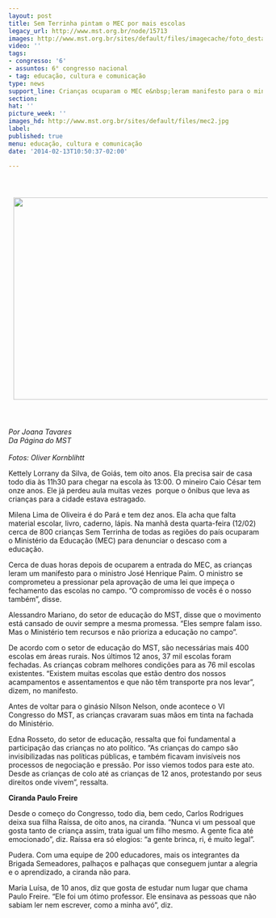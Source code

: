 ```yaml
---
layout: post
title: Sem Terrinha pintam o MEC por mais escolas
legacy_url: http://www.mst.org.br/node/15713
images: http://www.mst.org.br/sites/default/files/imagecache/foto_destaque/mec2.jpg
video: ''
tags:
- congresso: '6'
- assuntos: 6° congresso nacional
- tag: educação, cultura e comunicação
type: news
support_line: Crianças ocuparam o MEC e&nbsp;leram manifesto para o ministro.
section: 
hat: ''
picture_week: ''
images_hd: http://www.mst.org.br/sites/default/files/mec2.jpg
label: 
published: true
menu: educação, cultura e comunicação
date: '2014-02-13T10:50:37-02:00'

---
```

<p>&nbsp;</p><p><img style="vertical-align: middle; margin: 10px;" src="http://www.mst.org.br/sites/default/files/OliverKornblihtt_140212_CongMST_176.jpg" alt="" height="400" width="600"></p><p>&nbsp;</p><p><em>Por Joana Tavares<br>Da Página do MST<br><br>Fotos:&nbsp;Oliver Kornblihtt</em></p><p>Kettely Lorrany da Silva, de Goiás, tem oito anos. Ela precisa sair de casa todo dia às 11h30 para chegar na escola às 13:00. O mineiro Caio César tem onze anos. Ele já perdeu aula muitas vezes &nbsp;porque o ônibus que leva as crianças para a cidade estava estragado.&nbsp;</p><p>Milena Lima de Oliveira é do Pará e tem dez anos. Ela acha que falta material escolar, livro, caderno, lápis. Na manhã desta quarta-feira (12/02) cerca de 800 crianças Sem Terrinha de todas as regiões do país ocuparam o Ministério da Educação (MEC) para denunciar o descaso com a educação.</p><p>Cerca de duas horas depois de ocuparem a entrada do MEC, as crianças leram um manifesto para o ministro José Henrique Paim. O ministro se comprometeu a pressionar pela aprovação de uma lei que impeça o fechamento das escolas no campo. “O compromisso de vocês é o nosso também”, disse.&nbsp;</p><p>Alessandro Mariano, do setor de educação do MST, disse que o movimento está cansado de ouvir sempre a mesma promessa. “Eles sempre falam isso. Mas o Ministério tem recursos e não prioriza a educação no campo”.</p><p>De acordo com o setor de educação do MST, são necessárias mais 400 escolas em áreas rurais. Nos últimos 12 anos, 37 mil escolas foram fechadas. As crianças cobram melhores condições para as 76 mil escolas existentes. “Existem muitas escolas que estão dentro dos nossos acampamentos e assentamentos e que não têm transporte pra nos levar”, dizem, no manifesto.</p><p>Antes de voltar para o ginásio Nilson Nelson, onde acontece o VI Congresso do MST, as crianças cravaram suas mãos em tinta na fachada do Ministério.</p><p>Edna Rosseto, do setor de educação, ressalta que foi fundamental a participação das crianças no ato político. “As crianças do campo são invisibilizadas nas políticas públicas, e também ficavam invisíveis nos processos de negociação e pressão. Por isso viemos todos para este ato. Desde as crianças de colo até as crianças de 12 anos, protestando por seus direitos onde vivem”, ressalta.</p><p><strong>Ciranda Paulo Freire</strong></p><p>Desde o começo do Congresso, todo dia, bem cedo, Carlos Rodrigues deixa sua filha Raíssa, de oito anos, na ciranda. “Nunca vi um pessoal que gosta tanto de criança assim, trata igual um filho mesmo. A gente fica até emocionado”, diz. Raíssa era só elogios: “a gente brinca, ri, é muito legal”.</p><p>Pudera. Com uma equipe de 200 educadores, mais os integrantes da Brigada Semeadores, palhaços e palhaças que conseguem juntar a alegria e o aprendizado, a ciranda não para.&nbsp;</p><p>Maria Luísa, de 10 anos, diz que gosta de estudar num lugar que chama Paulo Freire. “Ele foi um ótimo professor. Ele ensinava as pessoas que não sabiam ler nem escrever, como a minha avó”, diz.&nbsp;</p><div>&nbsp;</div>

